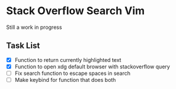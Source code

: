 # Stack Overflow Search Vim
Still a work in progress

## Task List
- [x] Function to return currently highlighted text
- [x] Function to open xdg default browser with stackoverflow query
- [ ] Fix search function to escape spaces in search
- [ ] Make keybind for function that does both 
